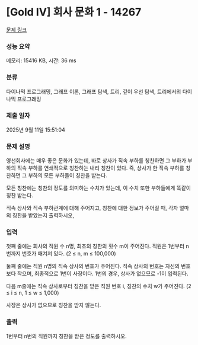 # [Gold IV] 회사 문화 1 - 14267 

[문제 링크](https://www.acmicpc.net/problem/14267) 

### 성능 요약

메모리: 15416 KB, 시간: 36 ms

### 분류

다이나믹 프로그래밍, 그래프 이론, 그래프 탐색, 트리, 깊이 우선 탐색, 트리에서의 다이나믹 프로그래밍

### 제출 일자

2025년 9월 11일 15:51:04

### 문제 설명

<p>영선회사에는 매우 좋은 문화가 있는데, 바로 상사가 직속 부하를 칭찬하면 그 부하가 부하의 직속 부하를 연쇄적으로 칭찬하는 내리 칭찬이 있다. 즉, 상사가 한 직속 부하를 칭찬하면 그 부하의 모든 부하들이 칭찬을 받는다.</p>

<p>모든 칭찬에는 칭찬의 정도를 의미하는 수치가 있는데, 이 수치 또한 부하들에게 똑같이 칭찬 받는다.</p>

<p>직속 상사와 직속 부하관계에 대해 주어지고, 칭찬에 대한 정보가 주어질 때, 각자 얼마의 칭찬을 받았는지 출력하시오,</p>

### 입력 

 <p>첫째 줄에는 회사의 직원 수 n명, 최초의 칭찬의 횟수 m이 주어진다. 직원은 1번부터 n번까지 번호가 매겨져 있다. (2 ≤ n, m ≤ 100,000)</p>

<p>둘째 줄에는 직원 n명의 직속 상사의 번호가 주어진다. 직속 상사의 번호는 자신의 번호보다 작으며, 최종적으로 1번이 사장이다. 1번의 경우, 상사가 없으므로 -1이 입력된다.</p>

<p>다음 m줄에는 직속 상사로부터 칭찬을 받은 직원 번호 i, 칭찬의 수치 w가 주어진다. (2 ≤ i ≤ n, 1 ≤ w ≤ 1,000)</p>

<p>사장은 상사가 없으므로 칭찬을 받지 않는다.</p>

### 출력 

 <p>1번부터 n번의 직원까지 칭찬을 받은 정도를 출력하시오.</p>

